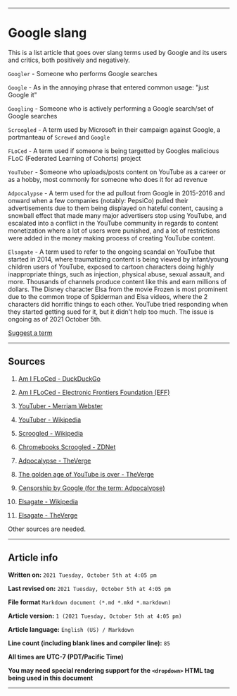   
***

# Google slang

This is a list article that goes over slang terms used by Google and its users and critics, both positively and negatively.

`Googler` - Someone who performs Google searches

`Google` - As in the annoying phrase that entered common usage: "just Google it"

`Googling` - Someone who is actively performing a Google search/set of Google searches

`Scroogled` - A term used by Microsoft in their campaign against Google, a portmanteau of `Screwed` and `Google`

`FLoCed` - A term used if someone is being targetted by Googles malicious FLoC (Federated Learning of Cohorts) project

`YouTuber` - Someone who uploads/posts content on YouTube as a career or as a hobby, most commonly for someone who does it for ad revenue

`Adpocalypse` - A term used for the ad pullout from Google in 2015-2016 and onward when a few companies (notably: PepsiCo) pulled their advertisements due to them being displayed on hateful content, causing a snowball effect that made many major advertisers stop using YouTube, and escalated into a conflict in the YouTube community in regards to content monetization where a lot of users were punished, and a lot of restrictions were added in the money making process of creating YouTube content.

`Elsagate` - A term used to refer to the ongoing scandal on YouTube that started in 2014, where traumatizing content is being viewed by infant/young children users of YouTube, exposed to cartoon characters doing highly inappropriate things, such as injection, physical abuse, sexual assault, and more. Thousands of channels produce content like this and earn millions of dollars. The Disney character Elsa from the movie Frozen is most prominent due to the common trope of Spiderman and Elsa videos, where the 2 characters did horrific things to each other. YouTube tried responding when they started getting sued for it, but it didn't help too much. The issue is ongoing as of 2021 October 5th.

[Suggest a term](https://github.com/seanpm2001/Degoogle-your-life/issues/)

***

## Sources

<!-- [Wikipedia - Rhapsody (operating system)](https://en.wikipedia.org/wiki/Rhapsody_(operating_system)) !-->

1. [Am I FLoCed - DuckDuckGo](https://amifloced.org/)

2. [Am I FLoCed - Electronic Frontiers Foundation (EFF)](https://www.eff.org/deeplinks/2021/04/am-i-floced-launch)

3. [YouTuber - Merriam Webster](https://www.merriam-webster.com/dictionary/YouTuber/)

4. [YouTuber - Wikipedia](https://en.wikipedia.org/wiki/YouTuber/)

5. [Scroogled - Wikipedia](https://en.wikipedia.org/wiki/Scroogled/)

6. [Chromebooks Scroogled - ZDNet](https://www.zdnet.com/article/chromebooks-debate-post-mortem-a-bad-deal/)

7. [Adpocalypse - TheVerge](https://www.theverge.com/2019/2/20/18231561/youtube-child-exploitation-predators-controversy-creators-adpocalypse)

8. [The golden age of YouTube is over - TheVerge](https://www.theverge.com/2019/4/5/18287318/youtube-logan-paul-pewdiepie-demonetization-adpocalypse-premium-influencers-creators)

9. [Censorship by Google (for the term: Adpocalypse)](https://en.wikipedia.org/wiki/Adpocalypse)

10. [Elsagate - Wikipedia](https://en.wikipedia.org/wiki/Elsagate)

11. [Elsagate - TheVerge](https://www.theverge.com/culture/2017/11/21/16685874/kids-youtube-video-elsagate-creepiness-psychology)

Other sources are needed. <!-- and this article needs LOTS of improvement and original work to prevent it from being a copy and paste from Wikipedia. !-->

***

## Article info

**Written on:** `2021 Tuesday, October 5th at 4:05 pm`

**Last revised on:** `2021 Tuesday, October 5th at 4:05 pm`

**File format** `Markdown document (*.md *.mkd *.markdown)`

**Article version:** `1 (2021 Tuesday, October 5th at 4:05 pm)`

**Article language:** `English (US) / Markdown`

**Line count (including blank lines and compiler line):** `85`

**All times are UTC-7 (PDT/Pacific Time)**

**You may need special rendering support for the `<dropdown>` HTML tag being used in this document**

***

<!-- Tools

Quick copy and paste

https://github.com/seanpm2001/WacOS/wiki/

!-->

